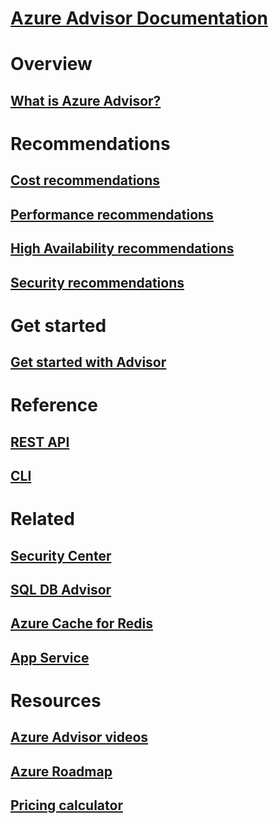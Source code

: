 # [Azure Advisor Documentation](index.md)

# Overview
## [What is Azure Advisor?](advisor-overview.md)

# Recommendations
## [Cost recommendations](advisor-cost-recommendations.md)
## [Performance recommendations](advisor-performance-recommendations.md)
## [High Availability recommendations](advisor-high-availability-recommendations.md)
## [Security recommendations](advisor-security-recommendations.md)

# Get started
## [Get started with Advisor](advisor-get-started.md)

# Reference
## [REST API](https://docs.microsoft.com/rest/api/advisor)
## [CLI](https://docs.microsoft.com/cli/azure/advisor)

# Related
## [Security Center](https://azure.microsoft.com/services/security-center/)
## [SQL DB Advisor](https://azure.microsoft.com/documentation/articles/sql-database-advisor/)
## [Azure Cache for Redis](https://azure.microsoft.com/documentation/articles/cache-configure/#redis-cache-advisor)
## [App Service](https://azure.microsoft.com/documentation/articles/app-service-best-practices/)

# Resources
## [Azure Advisor videos](https://azure.microsoft.com/resources/videos/index/?services=advisor)
## [Azure Roadmap](https://azure.microsoft.com/roadmap/?category=monitoring-management)
## [Pricing calculator](https://azure.microsoft.com/pricing/calculator/)

